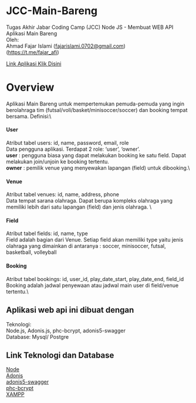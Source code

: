 # JCC-Main-Bareng
Tugas Akhir Jabar Coding Camp (JCC) Node JS - Membuat WEB API Aplikasi Main Bareng\
Oleh:\
Ahmad Fajar Islami (fajarislami.0702@gmail.com)\
(https://t.me/fajar_afi)

[Link Aplikasi Klik Disini](https://web-api-main-bareng.herokuapp.com/docs/index.html)

# Overview
Aplikasi Main Bareng untuk mempertemukan pemuda-pemuda yang ingin berolahraga tim (futsal/voli/basket/minisoccer/soccer) dan booking tempat bersama. 
Definisi:\ 
#### User
Atribut tabel users: id, name, password, email, role\
Data pengguna aplikasi. Terdapat 2 role: ‘user’, ‘owner’. \
**user** : pengguna biasa yang dapat melakukan booking ke satu field. Dapat melakukan join/unjoin ke booking tertentu.\
**owner** : pemilik venue yang menyewakan lapangan (field) untuk dibooking.\
#### Venue
Atribut tabel venues: id, name, address, phone\
Data tempat sarana olahraga. Dapat berupa kompleks olahraga yang memiliki lebih dari satu lapangan (field) dan jenis olahraga. \
#### Field
Atribut tabel fields: id, name, type\
Field adalah bagian dari Venue. Setiap field akan memiliki type yaitu jenis olahraga yang dimainkan di antaranya : soccer, minisoccer, futsal, basketball, volleyball 
#### Booking
Atribut tabel bookings: id, user_id, play_date_start, play_date_end, field_id\
Booking adalah jadwal penyewaan atau jadwal main user di field/venue tertentu.\

## Aplikasi web api ini dibuat dengan
Teknologi:\
Node.js, Adonis.js, phc-bcrypt, adonis5-swagger\
Database: Mysql/ Postgre

## Link Teknologi dan Database
[Node](https://nodejs.org/en/)\
[Adonis](https://adonisjs.com/)\
[adonis5-swagger](https://www.npmjs.com/package/adonis5-swagger)\
[phc-bcrypt](https://www.npmjs.com/package/phc-bcrypt)\
[XAMPP](https://www.apachefriends.org/download.html)


